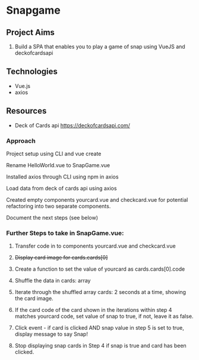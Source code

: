 # Snapgame

## Project Aims
1. Build a SPA that enables you to play a game of snap using VueJS and deckofcardsapi

## Technologies
* Vue.js
* axios

## Resources
* Deck of Cards api https://deckofcardsapi.com/

### Approach
Project setup using CLI and vue create

Rename HelloWorld.vue to SnapGame.vue

Installed axios through CLI using npm in axios

Load data from deck of cards api using axios

Created empty components yourcard.vue and checkcard.vue for potential refactoring into two separate components.

Document the next steps (see below)


### Further Steps to take in SnapGame.vue:

1. Transfer code in to components yourcard.vue and checkcard.vue

2. ~~Display card image for cards.cards[0]~~

3. Create a function to set the value of yourcard as cards.cards[0].code

4. Shuffle the data in cards: array

5. Iterate through the shuffled array cards: 2 seconds at a time, showing the card image.

6. If the card code of the card shown in the iterations within step 4 matches yourcard code, set value of snap to true, if not, leave it as false.

7. Click event - if card is clicked AND snap value in step 5 is set to true, display message to say Snap!

8. Stop displaying snap cards in Step 4 if snap is true and card has been clicked.
